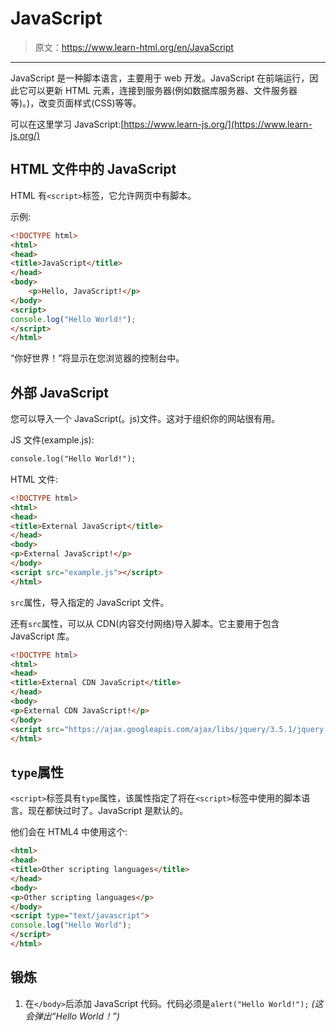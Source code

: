 # JavaScript

> 原文：<https://www.learn-html.org/en/JavaScript>

* * *

JavaScript 是一种脚本语言，主要用于 web 开发。JavaScript 在前端运行，因此它可以更新 HTML 元素，连接到服务器(例如数据库服务器、文件服务器等)。)，改变页面样式(CSS)等等。

可以在这里学习 JavaScript:[https://www.learn-js.org/](https://www.learn-js.org/)

## HTML 文件中的 JavaScript

HTML 有`<script>`标签，它允许网页中有脚本。

示例:

```html
<!DOCTYPE html>
<html>
<head>
<title>JavaScript</title>
</head>
<body>
    <p>Hello, JavaScript!</p>
</body>
<script>
console.log("Hello World!");
</script>
</html> 
```

“你好世界！”将显示在您浏览器的控制台中。

## 外部 JavaScript

您可以导入一个 JavaScript(。js)文件。这对于组织你的网站很有用。

JS 文件(example.js):

```html
console.log("Hello World!"); 
```

HTML 文件:

```html
<!DOCTYPE html>
<html>
<head>
<title>External JavaScript</title>
</head>
<body>
<p>External JavaScript!</p>
</body>
<script src="example.js"></script>
</html> 
```

`src`属性，导入指定的 JavaScript 文件。

还有`src`属性，可以从 CDN(内容交付网络)导入脚本。它主要用于包含 JavaScript 库。

```html
<!DOCTYPE html>
<html>
<head>
<title>External CDN JavaScript</title>
</head>
<body>
<p>External CDN JavaScript!</p>
</body>
<script src="https://ajax.googleapis.com/ajax/libs/jquery/3.5.1/jquery.min.js"></script>
</html> 
```

## `type`属性

`<script>`标签具有`type`属性，该属性指定了将在`<script>`标签中使用的脚本语言。现在都快过时了。JavaScript 是默认的。

他们会在 HTML4 中使用这个:

```html
<html>
<head>
<title>Other scripting languages</title>
</head>
<body>
<p>Other scripting languages</p>
</body>
<script type="text/javascript">
console.log("Hello World");
</script>
</html> 
```

## 锻炼

1.  在`</body>`后添加 JavaScript 代码。代码必须是`alert("Hello World!");` *(这会弹出“Hello World！”)*